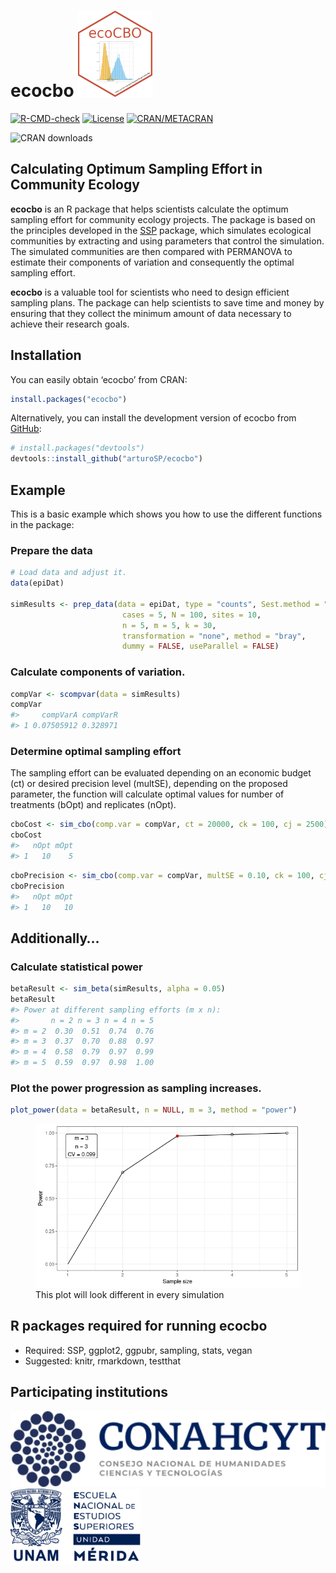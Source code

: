 
<!-- README.md is generated from README.Rmd. Please edit that file -->

# ecocbo <a href="https://cran.r-project.org/package=ecocbo"><img src="man/figures/logoecocbo.png" aligh="right" height="138" /></a>

<!-- badges: start -->

[![R-CMD-check](https://github.com/arturoSP/ecocbo/actions/workflows/R-CMD-check.yaml/badge.svg)](https://github.com/arturoSP/ecocbo/actions/workflows/R-CMD-check.yaml)
[![License](https://img.shields.io/badge/License-GPL3-blue.svg)](https://github.com/arturoSP/ecocbo/blob/master/LICENSE.md)
[![CRAN/METACRAN](https://img.shields.io/cran/v/ecocbo)](https://cran.r-project.org/package=ecocbo)
<!-- [![GitHub R package version (subdirectory of monorepo)](https://img.shields.io/github/r-package/v/arturoSP/ecocbo)](https://github.com/arturoSP/ecocbo/tree/master) -->
![CRAN
downloads](https://cranlogs.r-pkg.org/badges/grand-total/ecocbo?color=yellow)

<!-- badges: end -->

## Calculating Optimum Sampling Effort in Community Ecology

**ecocbo** is an R package that helps scientists calculate the optimum
sampling effort for community ecology projects. The package is based on
the principles developed in the
[SSP](https://github.com/edlinguerra/SSP) package, which simulates
ecological communities by extracting and using parameters that control
the simulation. The simulated communities are then compared with
PERMANOVA to estimate their components of variation and consequently the
optimal sampling effort.

**ecocbo** is a valuable tool for scientists who need to design
efficient sampling plans. The package can help scientists to save time
and money by ensuring that they collect the minimum amount of data
necessary to achieve their research goals.

## Installation

You can easily obtain ‘ecocbo’ from CRAN:

``` r
install.packages("ecocbo")
```

Alternatively, you can install the development version of ecocbo from
[GitHub](https://github.com/):

``` r
# install.packages("devtools")
devtools::install_github("arturoSP/ecocbo")
```

## Example

This is a basic example which shows you how to use the different
functions in the package:

### Prepare the data

``` r
# Load data and adjust it.
data(epiDat)

simResults <- prep_data(data = epiDat, type = "counts", Sest.method = "average",
                         cases = 5, N = 100, sites = 10,
                         n = 5, m = 5, k = 30,
                         transformation = "none", method = "bray",
                         dummy = FALSE, useParallel = FALSE)
```

### Calculate components of variation.

``` r
compVar <- scompvar(data = simResults)
compVar
#>     compVarA compVarR
#> 1 0.07505912 0.328971
```

### Determine optimal sampling effort

The sampling effort can be evaluated depending on an economic budget
(ct) or desired precision level (multSE), depending on the proposed
parameter, the function will calculate optimal values for number of
treatments (bOpt) and replicates (nOpt).

``` r
cboCost <- sim_cbo(comp.var = compVar, ct = 20000, ck = 100, cj = 2500)
cboCost
#>   nOpt mOpt
#> 1   10    5
```

``` r
cboPrecision <- sim_cbo(comp.var = compVar, multSE = 0.10, ck = 100, cj = 2500)
cboPrecision
#>   nOpt mOpt
#> 1   10   10
```

## Additionally…

### Calculate statistical power

``` r
betaResult <- sim_beta(simResults, alpha = 0.05)
betaResult
#> Power at different sampling efforts (m x n):
#>       n = 2 n = 3 n = 4 n = 5
#> m = 2  0.30  0.51  0.74  0.76
#> m = 3  0.37  0.70  0.88  0.97
#> m = 4  0.58  0.79  0.97  0.99
#> m = 5  0.59  0.97  0.98  1.00
```

### Plot the power progression as sampling increases.

``` r
plot_power(data = betaResult, n = NULL, m = 3, method = "power")
```

<figure>
<img src="man/figures/plotm3n3.png"
alt="This plot will look different in every simulation" />
<figcaption aria-hidden="true">This plot will look different in every
simulation</figcaption>
</figure>

## R packages required for running ecocbo

- Required: SSP, ggplot2, ggpubr, sampling, stats, vegan
- Suggested: knitr, rmarkdown, testthat

## Participating institutions

<img src="man/figures/logoCONACYT.png" height="121" />
<img src="man/figures/logoENES.png" height="121" />
